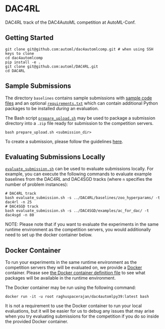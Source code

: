 # DAC4RL
DAC4RL track of the DAC4AutoML competition at AutoML-Conf.

## Getting Started
```
git clone git@github.com:automl/dac4automlcomp.git # when using SSH keys to clone
cd dac4automlcomp
pip install -e .
git clone git@github.com:automl/DAC4RL.git
cd DAC4RL
```

## Sample Submissions
The directory `baselines` contains sample submissions with [sample code files](baselines/) and an optional [`requirements.txt`](baselines/zoo_hyperparams/requirements.txt) which can contain additional Python packages to be installed *during* an evaluation.

The Bash script [`prepare_upload.sh`](https://github.com/automl/dac4automlcomp/blob/main/prepare_upload.sh) may be used to package a submission directory into a `.zip` file ready for submission to the competition servers.

```
bash prepare_upload.sh <submission_dir>
```

To create a submission, please follow the guidelines [here](https://codalab.lisn.upsaclay.fr/competitions/3640#learn_the_details-evaluation). 

## Evaluating Submissions Locally
[`evaluate_submission.sh`](https://github.com/automl/dac4automlcomp/blob/main/evaluate_submission.sh) can be used to evaluate submissions locally. For example, you can execute the following commands to evaluate example baselines from the DAC4RL and DAC4SGD tracks (where `n` specifies the number of problem instances):

```
# DAC4RL track
bash evaluate_submission.sh -s ../DAC4RL/baselines/zoo_hyperparams/ -t dac4rl -n 25
# DAC4SGD track
bash evaluate_submission.sh -s ../DAC4SGD/examples/ac_for_dac/ -t dac4sgd -n 80
```

NOTE: Please note that if you want to evaluate the experiments in the same runtime environment as the competition servers, you would additionally need to set up the docker container below.

## Docker Container
To run your experiments in the same runtime environment as the competition servers they will be evaluated on, we provide a [Docker](https://docs.docker.com/engine/install/) container. Please see [the Docker container definition file](ubuntu_codalab_Dockerfile.txt) to see what packages will be available in the runtime environment.


The Docker container may be run using the following command:
```
docker run -it -u root raghuspacerajan/dac4automlpy39:latest bash
```

It is not a requirement to use the Docker container to run your local evaluations, but it will be easier for us to debug any issues that may arise when you try evaluating submissions for the competition if you do so inside the provided Docker container.
